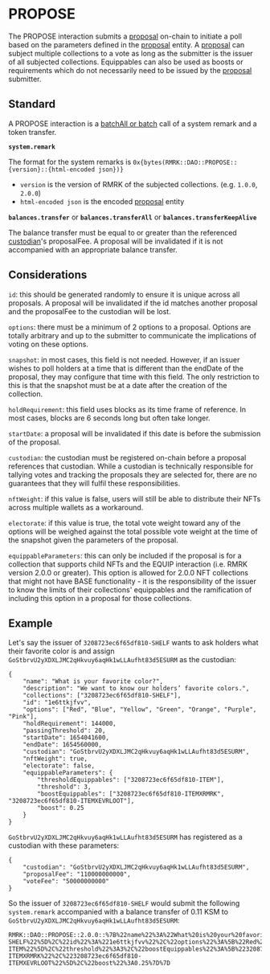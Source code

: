 # PROPOSE

The PROPOSE interaction submits a [proposal](../entities/proposal.md) on-chain to initiate a poll based on the parameters defined in the [proposal](../entities/proposal.md) entity.
A [proposal](../entities/proposal.md) can subject multiple collections to a vote as long as the submitter is the issuer of all subjected collections.
Equippables can also be used as boosts or requirements which do not necessarily need to be issued by the [proposal](../entities/proposal.md) submitter.

## Standard

A PROPOSE interaction is a [batchAll or batch](https://polkadot.js.org/docs/api/cookbook/tx#how-can-i-batch-transactions) call of a system remark and a token transfer.

**`system.remark`**

The format for the system remarks is `0x{bytes(RMRK::DAO::PROPOSE::{version}::{html-encoded json})}`
- `version` is the version of RMRK of the subjected collections. (e.g. `1.0.0`, `2.0.0`)
- `html-encoded json` is the encoded [proposal](../entities/proposal.md) entity

**`balances.transfer`** or **`balances.transferAll`** or **`balances.transferKeepAlive`**

The balance transfer must be equal to or greater than the referenced [custodian](../entities/custodian.md)'s proposalFee. A proposal will be invalidated if it is
not accompanied with an appropriate balance transfer.

## Considerations

`id`: this should be generated randomly to ensure it is unique across all proposals. A proposal will be invalidated if the id matches another proposal and the 
proposalFee to the custodian will be lost.

`options`: there must be a minimum of 2 options to a proposal. Options are totally arbitrary and up to the submitter to communicate the implications of voting on these options.

`snapshot`: in most cases, this field is not needed. However, if an issuer wishes to poll holders at a time that is different than the endDate of the proposal, they
may configure that time with this field. The only restriction to this is that the snapshot must be at a date after the creation of the collection.

`holdRequirement`: this field uses blocks as its time frame of reference. In most cases, blocks are 6 seconds long but often take longer.

`startDate`: a proposal will be invalidated if this date is before the submission of the proposal.

`custodian`: the custodian must be registered on-chain before a proposal references that custodian. While a custodian is technically responsible for tallying votes
and tracking the proposals they are selected for, there are no guarantees that they will fulfil these responsibilities.

`nftWeight`: if this value is false, users will still be able to distribute their NFTs across multiple wallets as a workaround.

`electorate`: if this value is true, the total vote weight toward any of the options will be weighed against the total possible vote weight at the time of the snapshot
given the parameters of the proposal.

`equippableParameters`: this can only be included if the proposal is for a collection that supports child NFTs and the EQUIP interaction (i.e. RMRK version 2.0.0 or greater). This option is allowed for 2.0.0 NFT collections that might not have BASE functionality - it is the responsibility of the issuer to know the limits of their collections' equippables and the ramification of including this option in a proposal for those collections.

## Example

Let's say the issuer of `3208723ec6f65df810-SHELF` wants to ask holders what their favorite color is and assign `GoStbrvU2yXDXLJMC2qHkvuy6aqHk1wLLAufht83d5ESURM` as the custodian:

```
{
	"name": "What is your favorite color?",
	"description": "We want to know our holders’ favorite colors.",
	"collections": ["3208723ec6f65df810-SHELF"],
	"id": "1e6ttkjfvv",
	"options": ["Red", "Blue", "Yellow", "Green", "Orange", "Purple", "Pink"],
	"holdRequirement": 144000,
	"passingThreshold": 20,
	"startDate": 1654041600,
	"endDate": 1654560000,
	"custodian": "GoStbrvU2yXDXLJMC2qHkvuy6aqHk1wLLAufht83d5ESURM",
	"nftWeight": true,
	"electorate": false,
	"equippableParameters": {
		"thresholdEquippables": ["3208723ec6f65df810-ITEM"],
		"threshold": 3,
		"boostEquippables": ["3208723ec6f65df810-ITEMXRMRK", "3208723ec6f65df810-ITEMXEVRLOOT"],
		"boost": 0.25
	}
}
```

`GoStbrvU2yXDXLJMC2qHkvuy6aqHk1wLLAufht83d5ESURM` has registered as a custodian with these parameters:

```
{
	"custodian": "GoStbrvU2yXDXLJMC2qHkvuy6aqHk1wLLAufht83d5ESURM",
	"proposalFee": "110000000000",
	"voteFee": "50000000000"
}
```

So the issuer of `3208723ec6f65df810-SHELF` would submit the following `system.remark` accompanied with a balance transfer of 0.11 KSM to `GoStbrvU2yXDXLJMC2qHkvuy6aqHk1wLLAufht83d5ESURM`:

```
RMRK::DAO::PROPOSE::2.0.0::%7B%22name%22%3A%22What%20is%20your%20favorite%20color%3F%22%2C%22description%22%3A%22We%20want%20to%20know%20our%20holders%E2%80%99%20favorite%20colors.%22%2C%22collections%22%3A%5B%223208723ec6f65df810-SHELF%22%5D%2C%22id%22%3A%221e6ttkjfvv%22%2C%22options%22%3A%5B%22Red%22%2C%22Blue%22%2C%22Yellow%22%2C%22Green%22%2C%22Orange%22%2C%22Purple%22%2C%22Pink%22%5D%2C%22holdRequirement%22%3A144000%2C%22passingThreshold%22%3A20%2C%22startDate%22%3A1654041600%2C%22endDate%22%3A1654560000%2C%22custodian%22%3A%22GoStbrvU2yXDXLJMC2qHkvuy6aqHk1wLLAufht83d5ESURM%22%2C%22nftWeight%22%3Atrue%2C%22electorate%22%3Afalse%2C%22equippableParameters%22%3A%7B%22thresholdEquippables%22%3A%5B%223208723ec6f65df810-ITEM%22%5D%2C%22threshold%22%3A3%2C%22boostEquippables%22%3A%5B%223208723ec6f65df810-ITEMXRMRK%22%2C%223208723ec6f65df810-ITEMXEVRLOOT%22%5D%2C%22boost%22%3A0.25%7D%7D
```

